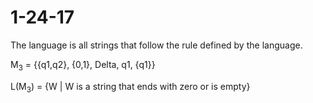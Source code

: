 # 1-24-17

The language is all strings that follow the rule defined by the language.

M<sub>3</sub> = {{q1,q2}, {0,1}, Delta, q1, {q1}}

L(M<sub>3</sub>) = {W | W is a string that ends with zero or is empty}
